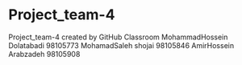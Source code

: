 # Project_team-4
Project_team-4 created by GitHub Classroom
MohammadHossein Dolatabadi 98105773
MohamadSaleh shojai 98105846
AmirHossein Arabzadeh 98105908

